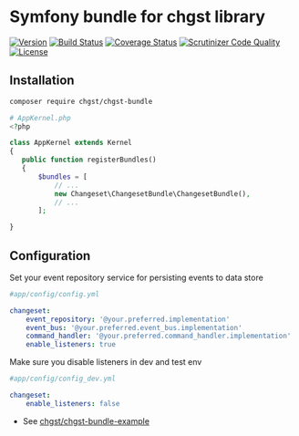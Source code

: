 # Symfony bundle for chgst library

[![Version](https://img.shields.io/packagist/v/chgst/chgst-bundle.svg?style=flat-square)](https://packagist.org/packages/chgst/chgst-bundle)
[![Build Status](https://travis-ci.org/chgst/chgst-bundle.svg?branch=develop)](https://travis-ci.org/chgst/chgst-bundle)
[![Coverage Status](https://coveralls.io/repos/github/chgst/chgst-bundle/badge.svg?branch=develop)](https://coveralls.io/github/chgst/chgst-bundle?branch=develop)
[![Scrutinizer Code Quality](https://scrutinizer-ci.com/g/chgst/chgst-bundle/badges/quality-score.png?b=develop)](https://scrutinizer-ci.com/g/chgst/chgst-bundle/?branch=develop)
[![License](https://poser.pugx.org/chgst/chgst-bundle/license.svg)](https://packagist.org/packages/chgst/chgst-bundle)

## Installation

```bash
composer require chgst/chgst-bundle
```

```php
# AppKernel.php
<?php

class AppKernel extends Kernel
{
   public function registerBundles()
   {
       $bundles = [
           // ...
           new Changeset\ChangesetBundle\ChangesetBundle(),
           // ...
       ];

}
```


## Configuration

Set your event repository service for persisting events to data store

```yaml
#app/config/config.yml

changeset:
    event_repository: '@your.preferred.implementation'
    event_bus: '@your.preferred.event_bus.implementation'
    command_handler: '@your.preferred.command_handler.implementation'
    enable_listeners: true

```

Make sure you disable listeners in dev and test env

```yaml
#app/config/config_dev.yml

changeset:
    enable_listeners: false
```

* See [chgst/chgst-bundle-example](https://github.com/chgst/chgst-bundle-example)
